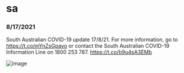 

# sa
### 8/17/2021
South Australian COVID-19 update 17/8/21. For more information, go to https://t.co/mYnZsGpayo or contact the South Australian COVID-19 Information Line on 1800 253 787. https://t.co/b9u4sA3EMb

![image](https://pbs.twimg.com/media/E8-LnaEVcAcdnW3.jpg)
